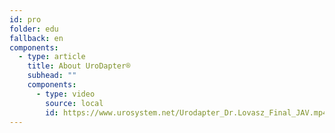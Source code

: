 ```yaml
---
id: pro
folder: edu
fallback: en
components:
  - type: article
    title: About UroDapter®
    subhead: ""
    components:
      - type: video
        source: local
        id: https://www.urosystem.net/Urodapter_Dr.Lovasz_Final_JAV.mp4
---
```

